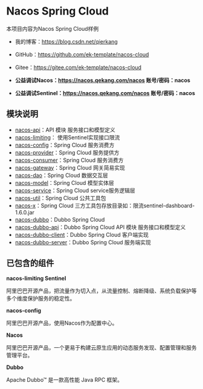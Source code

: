 # Nacos Spring Cloud

本项目内容为Nacos Spring Cloud样例
- 我的博客：https://blog.csdn.net/qierkang
- GitHub：https://github.com/ek-template/nacos-cloud
- Gitee：https://gitee.com/ek-template/nacos-cloud

- **公益调试Nacos：https://nacos.qekang.com/nacos 账号/密码：nacos**
- **公益调试Sentinel：https://nacos.qekang.com/nacos 账号/密码：nacos**

## 模块说明

- [nacos-api](nacos-api)：API 模块 服务接口和模型定义
- [nacos-limiting](nacos-limiting)： 使用Sentinel实现接口限流
- [nacos-config](nacos-config)：Spring Cloud 服务消费方
- [nacos-provider](nacos-provider)：Spring Cloud 服务提供方
- [nacos-consumer](nacos-consumer)：Spring Cloud 服务消费方
- [nacos-gateway](nacos-gateway)：Spring Cloud 网关简易实现
- [nacos-dao](nacos-dao)：Spring Cloud 数据交互层
- [nacos-model](nacos-model)：Spring Cloud 模型实体层
- [nacos-service](nacos-service)：Spring Cloud service服务逻辑层
- [nacos-util](nacos-util)：Spring Cloud 公共工具包
- [nacos-x](nacos-x)：Spring Cloud 三方工具包存放目录如：限流sentinel-dashboard-1.6.0.jar
- [nacos-dubbo](nacos-dubbo)：Dubbo Spring Cloud
- [nacos-dubbo-api](nacos-dubbo)：Dubbo Spring Cloud API 模块 服务接口和模型定义
- [nacos-dubbo-client](nacos-dubbo)：Dubbo Spring Cloud 客户端实现
- [nacos-dubbo-server](nacos-dubbo)：Dubbo Spring Cloud 服务端实现


## 已包含的组件

**nacos-limiting Sentinel**

阿里巴巴开源产品，把流量作为切入点，从流量控制、熔断降级、系统负载保护等多个维度保护服务的稳定性。

**nacos-config**

阿里巴巴开源产品，使用Nacos作为配置中心。

**Nacos**

阿里巴巴开源产品，一个更易于构建云原生应用的动态服务发现、配置管理和服务管理平台。

**Dubbo**

Apache Dubbo™ 是一款高性能 Java RPC 框架。